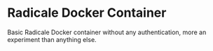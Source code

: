 # Radicale Docker Container

Basic Radicale Docker container without any authentication, more an experiment
than anything else.
